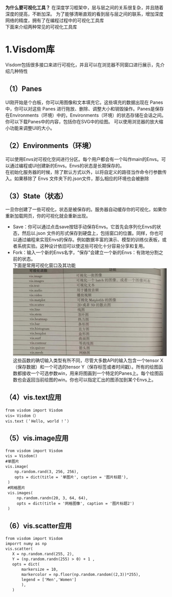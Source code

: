 **为什么要可视化工具？**
在深度学习框架中，层与层之间的关系很复杂，并且随着深度的提高，不断加深。 
为了能够清晰直观的看到层与层之间的联系，增加深度网络的精度，拥有了在编程过程中的可视化工具库  
下面来介绍两种常见的可视化工具库
# 1.Visdom库  
Visdom包括很多接口来进行可视化，并且可以在浏览器不同窗口进行展示，先介绍几种特性    
## （1）Panes  
UI刚开始是个白板，你可以用图像和文本填充它。这些填充的数据出现在 Panes 中，你可以对这些 Panes 进行拖放、删除、调整大小和销毁操作。Panes是保存在Environments（环境）中的，Environments（环境）的状态存储在会话之间。你可以下载Panes中的内容，包括你在SVG中的绘图。
可以使用浏览器的放大缩小功能来调整UI的大小。
## （2）Environments（环境）
可以使用Envs对可视化空间进行分区。每个用户都会有一个叫作main的Envs。可以通过编程或UI创建新的Envs。Envs的状态是长期保存的。  
在初始化服务器的时候，除了默认方式以外，以将自定义的路径当作命令行参数传入。如果移除了 Envs 文件夹下的.json文件，那么相应的环境也会被删除  
## （3）State（状态）
一旦你创建了一些可视化，状态是被保存的。服务器自动缓存你的可视化，如果你重新加载网页，你的可视化就会重新出现。
- Save：你可以通过点击save按钮手动保存Envs。它首先会序列化Envs的状态，然后以.json 文件的形式保存到硬盘上，包括窗口的位置。同样，你也可以通过编程来实现Envs的保存。例如数据丰富的演示、模型的训练仪表板，或者系统实验。这种设计依旧可以使这些可视化十分容易分享和复用。
- Fork：输入一个新的Envs名字，“保存”会建立一个新的Envs：有效地分割之前的状态。  
下面是常用可视化窗口及其功能  
![图片](https://github.com/1511878271/Pytorch/blob/main/5.jpg)  
这些函数的确切输入类型有所不同，尽管大多数API的输入包含一个tensor X（保存数据）和一个可选的tensor Y（保存标签或者时间戳）。所有的绘图函数都接收一个可选参数win，用来将图画到一个特定的Panes上。每个绘图函数也会返回当前绘图的win。你也可以指定汇出的图添加到某个Envs上。
## （4）vis.text应用  
```  
from visdom import Visdom
vis= Visdom（）
vis.text（＇Hello, world !＇） 
```  
## （5）vis.image应用  
```  
from visdom import Visdom  
vis = Visdom()  
#单图片
vis.image(  
    np.random.rand(3, 256, 256),  
    opts = dict(title = '单图片', caption = '图片标题'),
 )
 #网格图片  
 vis.images( 
     np.random.randn(20, 3, 64, 64),
     opts = dict(title = '网格图像', caption = '图片标题2')
 )  
 ```  
## （6）vis.scatter应用   
 ```  
 from visdom import Visdom  
imporrt numy as np 
vis.scatter(    
    X = np.random.rand(255, 2),
    Y = (np.random.randn(255) > 0) + 1 ,
    opts = dict( 
        markersize = 10,
        markercolor = np.floor(np.random.random((2,3))*255),
        legend = ['Men','Women']
        ),
    )
```
 
